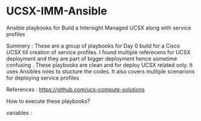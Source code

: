 # UCSX-IMM-Ansible
Ansible playbooks for Build a  Intersight Managed UCSX  along with service profiles 

Summery :  These are a group of playbooks for Day 0 build for a Cisco UCSX till creation of service profiles. I found multiple referecens for UCSX deployment and they are part of bigger deployment hence sometime confusing . These playbooks are clean and for deploy UCSX related only. It uses Ansibles roles to stucture the codes. It also covers multiple scenarions for deploying service profiles   

References : https://github.com/ucs-compute-solutions 


How to execute these playbooks?

variables :  
